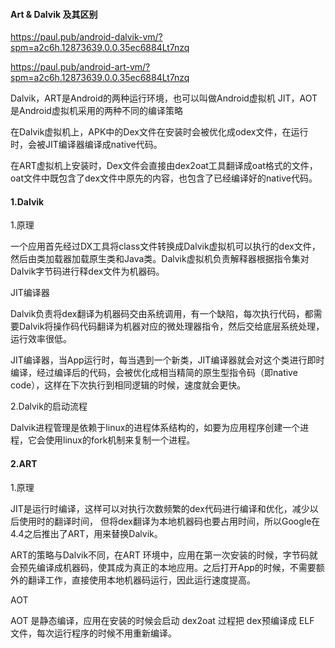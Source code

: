 






#### Art & Dalvik 及其区别









https://paul.pub/android-dalvik-vm/?spm=a2c6h.12873639.0.0.35ec6884Lt7nzq


https://paul.pub/android-art-vm/?spm=a2c6h.12873639.0.0.35ec6884Lt7nzq


Dalvik，ART是Android的两种运行环境，也可以叫做Android虚拟机 JIT，AOT是Android虚拟机采用的两种不同的编译策略



在Dalvik虚拟机上，APK中的Dex文件在安装时会被优化成odex文件，在运行时，会被JIT编译器编译成native代码。

在ART虚拟机上安装时，Dex文件会直接由dex2oat工具翻译成oat格式的文件，oat文件中既包含了dex文件中原先的内容，也包含了已经编译好的native代码。

#### 1.Dalvik

1.原理

一个应用首先经过DX工具将class文件转换成Dalvik虚拟机可以执行的dex文件，然后由类加载器加载原生类和Java类。Dalvik虚拟机负责解释器根据指令集对Dalvik字节码进行释dex文件为机器码。


JIT编译器

Dalvik负责将dex翻译为机器码交由系统调用，有一个缺陷，每次执行代码，都需要Dalvik将操作码代码翻译为机器对应的微处理器指令，然后交给底层系统处理，运行效率很低。

JIT编译器，当App运行时，每当遇到一个新类，JIT编译器就会对这个类进行即时编译，经过编译后的代码，会被优化成相当精简的原生型指令码（即native code），这样在下次执行到相同逻辑的时候，速度就会更快。

2.Dalvik的启动流程

Dalvik进程管理是依赖于linux的进程体系结构的，如要为应用程序创建一个进程，它会使用linux的fork机制来复制一个进程。


#### 2.ART

1.原理

JIT是运行时编译，这样可以对执行次数频繁的dex代码进行编译和优化，减少以后使用时的翻译时间， 但将dex翻译为本地机器码也要占用时间，所以Google在4.4之后推出了ART，用来替换Dalvik。

ART的策略与Dalvik不同，在ART 环境中，应用在第一次安装的时候，字节码就会预先编译成机器码，使其成为真正的本地应用。之后打开App的时候，不需要额外的翻译工作，直接使用本地机器码运行，因此运行速度提高。

AOT

AOT 是静态编译，应用在安装的时候会启动 dex2oat 过程把 dex预编译成 ELF 文件，每次运行程序的时候不用重新编译。




